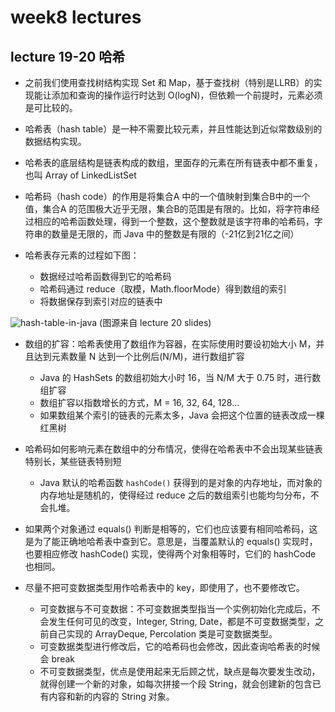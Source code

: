# week8 lectures

## lecture 19-20 哈希

- 之前我们使用查找树结构实现 Set 和 Map，基于查找树（特别是LLRB）的实现能让添加和查询的操作运行时达到 O(logN)，但依赖一个前提时，元素必须是可比较的。
- 哈希表（hash table）是一种不需要比较元素，并且性能达到近似常数级别的数据结构实现。
- 哈希表的底层结构是链表构成的数组，里面存的元素在所有链表中都不重复，也叫 Array of LinkedListSet
- 哈希码（hash code）的作用是将集合A 中的一个值映射到集合B中的一个值，集合A 的范围极大近乎无限，集合B的范围是有限的。比如，将字符串经过相应的哈希函数处理，得到一个整数，这个整数就是该字符串的哈希码，字符串的数量是无限的，而 Java 中的整数是有限的（-21亿到21亿之间）

- 哈希表存元素的过程如下图：
    - 数据经过哈希函数得到它的哈希码
    - 哈希码通过 reduce（取模，Math.floorMode）得到数组的索引
    - 将数据保存到索引对应的链表中

![hash-table-in-java](./images/hash-table-java.png.png)
(图源来自 lecture 20 slides)

- 数组的扩容：哈希表使用了数组作为容器，在实际使用时要设初始大小 M，并且达到元素数量 N 达到一个比例后(N/M)，进行数组扩容
    - Java 的 HashSets 的数组初始大小时 16，当 N/M 大于 0.75 时，进行数组扩容
    - 数组扩容以指数增长的方式，M = 16, 32, 64, 128...
    - 如果数组某个索引的链表的元素太多，Java 会把这个位置的链表改成一棵红黑树

- 哈希码如何影响元素在数组中的分布情况，使得在哈希表中不会出现某些链表特别长，某些链表特别短
    - Java 默认的哈希函数 `hashCode()` 获得到的是对象的内存地址，而对象的内存地址是随机的，使得经过 reduce 之后的数组索引也能均匀分布，不会扎堆。

- 如果两个对象通过 equals() 判断是相等的，它们也应该要有相同哈希码，这是为了能正确地哈希表中查到它。意思是，当覆盖默认的 equals() 实现时，也要相应修改 hashCode() 实现，使得两个对象相等时，它们的 hashCode 也相同。

- 尽量不把可变数据类型用作哈希表中的 key，即使用了，也不要修改它。
    - 可变数据与不可变数据：不可变数据类型指当一个实例初始化完成后，不会发生任何可见的改变，Integer, String, Date，都是不可变数据类型，之前自己实现的 ArrayDeque, Percolation 类是可变数据类型。
    - 可变数据类型进行修改后，它的哈希码也会修改，因此查询哈希表的时候会 break
    - 不可变数据类型，优点是使用起来无后顾之忧，缺点是每次要发生改动，就得创建一个新的对象，如每次拼接一个段 String，就会创建新的包含已有内容和新的内容的 String 对象。

